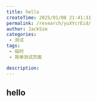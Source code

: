 ```yaml
---
title: hello
createTime: 2025/01/08 21:41:31
permalink: /research/yuXYcrEid/
author: JackSim
categories:
 - 测试
tags:
 - 临时
 - 简单测试页面

description: 
---
```



## hello
